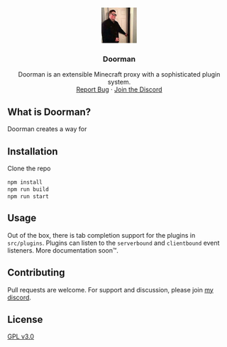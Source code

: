<!-- PROJECT LOGO -->
<br />
<p align="center">
  <a href="https://github.com/willocn/doorman">
    <img src="images/logo.jpg" alt="Logo" width="80" height="80">
  </a>

  <h3 align="center">Doorman</h3>

  <p align="center">
    Doorman is an extensible Minecraft proxy with a sophisticated plugin system.
    <br />
    <a href="https://github.com/willocn/doorman/issues">Report Bug</a>
    ·
    <a href="https://inv.wtf/willocn">Join the Discord</a>
  </p>
</p>

## What is Doorman?

Doorman creates a way for 

## Installation

Clone the repo

```
npm install
npm run build
npm run start
```

## Usage

Out of the box, there is tab completion support for the plugins in `src/plugins`. Plugins can listen to the `serverbound` and `clientbound` event listeners. More documentation soon™️.

## Contributing
Pull requests are welcome. For support and discussion, please join [my discord](https://inv.wtf/willocn).

## License
[GPL v3.0](https://choosealicense.com/licenses/gpl-3.0/)
